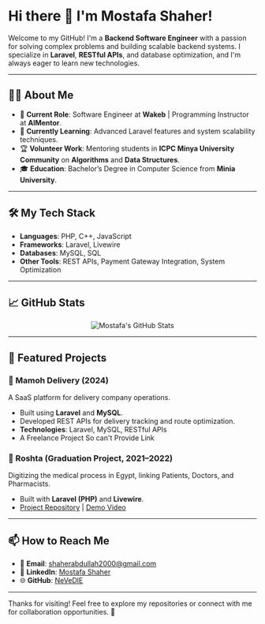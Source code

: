 # Hi there 👋 I'm Mostafa Shaher!

Welcome to my GitHub! I'm a **Backend Software Engineer** with a passion for solving complex problems and building scalable backend systems. I specialize in **Laravel**, **RESTful APIs**, and database optimization, and I'm always eager to learn new technologies.

---

## 👨‍💻 About Me
- 💼 **Current Role**: Software Engineer at **Wakeb** | Programming Instructor at **AlMentor**.
- 🌱 **Currently Learning**: Advanced Laravel features and system scalability techniques.
- 🏆 **Volunteer Work**: Mentoring students in **ICPC Minya University Community** on **Algorithms** and **Data Structures**.
- 🎓 **Education**: Bachelor’s Degree in Computer Science from **Minia University**.

---

## 🛠️ My Tech Stack
- **Languages**: PHP, C++, JavaScript
- **Frameworks**: Laravel, Livewire
- **Databases**: MySQL, SQL
- **Other Tools**: REST APIs, Payment Gateway Integration, System Optimization

---

## 📈 GitHub Stats

<div align="center">
<img src="https://github-readme-stats.vercel.app/api?username=NeVeDlE&show_icons=true&theme=tokyonight" alt="Mostafa's GitHub Stats" />
</div>


---

## 🌟 Featured Projects

### 🚚 Mamoh Delivery (2024)
A SaaS platform for delivery company operations.
- Built using **Laravel** and **MySQL**.
- Developed REST APIs for delivery tracking and route optimization.
- **Technologies**: Laravel, MySQL, RESTful APIs
- A Freelance Project So can't Provide Link

### 💊 Roshta (Graduation Project, 2021–2022)
Digitizing the medical process in Egypt, linking Patients, Doctors, and Pharmacists.
- Built with **Laravel (PHP)** and **Livewire**.
- [Project Repository](https://github.com/NeVeDlE/Roshta) | [Demo Video](#)

---

## 📫 How to Reach Me
- 📧 **Email**: [shaherabdullah2000@gmail.com](mailto:shaherabdullah2000@gmail.com)
- 💼 **LinkedIn**: [Mostafa Shaher](https://www.linkedin.com/in/mostafa-shaher-4433a0223/)
- 🌐 **GitHub**: [NeVeDlE](https://github.com/NeVeDlE)

---

Thanks for visiting! Feel free to explore my repositories or connect with me for collaboration opportunities. 🚀
